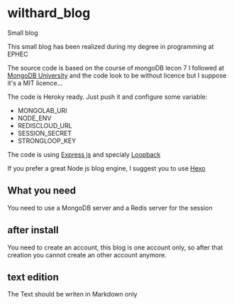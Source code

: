 # wilthard_blog
Small blog

This small blog has been realized during my degree in programming at EPHEC

The source code is based on the course of mongoDB lecon 7 I followed at [MongoDB University](https://university.mongodb.com/courses/schedule) and the code look to be without licence but I suppose it's a MIT licence...

The code is Heroky ready. Just push it and configure some variable:

- MONGOLAB_URI
- NODE_ENV
- REDISCLOUD_URL
- SESSION_SECRET
- STRONGLOOP_KEY

The code is using [Express js](http://expressjs.com) and specialy [Loopback](http://loopback.io)

If you prefer a great Node js blog engine, I suggest you to use [Hexo](http://hexo.io)

## What you need

You need to use a MongoDB server and a Redis server for the session

## after install

You need to create an account, this blog is one account only, so after that creation you cannot create an other account anymore.

## text edition

The Text should be writen in Markdown only
